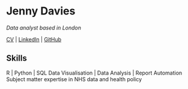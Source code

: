 # Jenny Davies

_Data analyst based in London_

[CV](https://jenny-davies.github.io/website/cv) | [LinkedIn](https://www.linkedin.com/in/jenny-davies-3aba3aa8/) | [GitHub](https://github.com/jenny-davies)

## Skills
R | Python | SQL
Data Visualisation | Data Analysis | Report Automation
Subject matter expertise in NHS data and health policy
